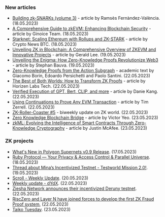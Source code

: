 ### New articles 
* [Building zk-SNARKs (volume 3)](https://medium.com/iovlabs-innovation-stories/building-zk-snarks-volume-3-7fc6dd0cf903) - article by Ramsès Fernàndez-València. (18.05.2023)
* [A Comprehensive Guide to zkEVM: Enhancing Blockchain Security](https://medium.com/@team_18862/a-comprehensive-guide-to-zkevm-enhancing-blockchain-security-16632457f26d) - article by Ginoice Team. (18.05.2023)
* [Starknet: Scaling Ethereum with Rollups and ZK-STARK](https://cryptonewsbtc.org/2023/05/18/starknet-scaling-ethereum-with-rollups-and-zk-stark/) - article by Crypto News BTC. (18.05.2023)
* [Unveiling ZK in Blockchain: A Comprehensive Overview of ZKEVM and Innovative Projects](https://medium.com/@geraldlee0825/unveiling-zk-in-blockchain-a-comprehensive-overview-of-zkevm-and-innovative-projects-2917420d2253) - article by Gerald Lee. (19.05.2023)
* [Unveiling the Enigma: How Zero-Knowledge Proofs Revolutionize Web3](https://hackernoon.com/unveiling-the-enigma-how-zero-knowledge-proofs-revolutionize-web3) - article by Stephan Bauva. (19.05.2023)
* [Zero-Knowledge Proofs from the Action Subgraph](https://eprint.iacr.org/2023/718.pdf) - academic text by Giacomo Borin, Edoardo Persichetti and Paolo Santini. (22.05.2023)
* [The Best of Both Worlds: How to Transform ZK Proofs](https://medium.com/@horizenlabs-tech/the-best-of-both-worlds-how-to-transform-zk-proofs-951c9b3d3bcd) - article by Horizen Labs Tech. (22.05.2023)
* [Verified Execution of GPT, Bert, CLIP, and more](https://medium.com/@danieldkang/verified-execution-of-gpt-bert-clip-and-more-6acb693fd55f) - article by Danie Kang. (22.05.2023)
* [Using Continuations to Prove Any EVM Transaction](https://www.risczero.com/blog/continuations) - article by Tim Zerrell. (22.05.2023)
* [ZK-Roller-Coaster #5](https://taiko.mirror.xyz/D9hurhYWGpVbFosu8KYsr0FeYcbi4wB0rt67hbXD_zk) - biweekly update on ZK world. (22.05.2023)
* [Zero Knowledge Blockchain Bridge](https://medium.com/@victoryeo-62924/zero-knowledge-blockchain-bridge-c75b3638e8c6) - article by Victor Yeo. (23.05.2023)
* [zkML: Evolving the Intelligence of Smart Contracts Through Zero-Knowledge Cryptography](https://medium.com/1kxnetwork/zkml-evolving-the-intelligence-of-smart-contracts-through-zero-knowledge-cryptography-e6725412bbd1) - article by Justin McAfee. (23.05.2023)

### ZK projects
* [What's New in Polygon Supernets v0.9 Release](https://polygon.technology/blog/whats-new-in-polygon-supernets-v0-9-release). (17.05.2023)
* [Ruby Protocol — Your Privacy & Access Control & Parallel Universe](https://medium.com/@rubyprotocol/ruby-protocol-your-privacy-access-control-parallel-universe-3c7ebe95b5e7). (18.05.2023)
* [Thread about Mina’s Incentivized Testnet - Testworld Mission 2.0!](https://twitter.com/MinaProtocol/status/1659596504628183047). (19.05.2023)
* [Scroll - Weekly Update](https://twitter.com/Scroll_ZKP/status/1659693797960450048). (20.05.2023)
* [Weekly update - dYdX](https://twitter.com/dydxfoundation/status/1660707592899797011). (22.05.2023)
* [Ziesha Network announces their incentivized Deruny testnet](https://twitter.com/ZieshaNetwork/status/1660585275712585731). (22.05.2023)
* [RiscZero and Layer N have joined forces to develop the first ZK Fraud Proof system,](https://twitter.com/RiscZero/status/1660712143032041472) (22.05.2023)
* [Taiko Tuesday](https://twitter.com/umededoteth/status/1661054599007191040). (23.05.2023)

### Conferences
* [EDCON 2023](https://www.edcon.io/) - global Ethereum conference in May 2023 in Montenegro. 
* [European WEB3 summit 2023](https://www.web3eurosummit.eu/) - Summit in May 2023 in Brussels, Belgium.

### Twitter
* [Thread explaining ZKPs](https://twitter.com/CryptoKoryo/status/1658772876504252417). (17.05.2023)
* [Thread about L2 transaction finality](https://twitter.com/bkiepuszewski/status/1659296086945591310). (18.05.2023)
* [Thread with example what a Zk-coprocessor is](https://twitter.com/0xevevm/status/1660641995126370304). (22.05.2023)

### YouTube Clips
* [What is ZKML and how can Devs get involved](https://www.youtube.com/watch?v=GYWkRIZeANE). (17.05.2023)
* [What is a ZK App? Zero Knowledge Smart Contracts with Private Inputs Explained](https://www.youtube.com/watch?v=yuZtro_iGSI). (18.05.2023)
* [Digital Identity with Zero Knowledge Tech | Mina Protocol](https://www.youtube.com/watch?v=2HlPljlOD2c). (21.05.2023) 

### Podcasts and other talks
* Weekly [Zero Knowledge Podcast](https://zeroknowledge.fm/276-2/) episode - *Episode 276: Expanding Computation on Ethereum with Axiom*. (17.05.2023) 
* [STARK Struck Podcast | Episode 14 | Henri Lieutaud with Giwook Han from Door Labs](https://www.youtube.com/watch?v=sUkAVqerTZo). (17.05.2023)
* [Future of Web3 Middleware with Eigenlayer & Chorus One](https://twitter.com/gelatonetwork/status/1659226833760448514). (18.05.2023)
* [ZK-Rollups & native Account Abstraction with Starknet](https://twitter.com/AlchemyPlatform/status/1660668455862042625). (22.05.2023)

### Upcoming events
* [LongHashX Accelerator Cohort 11 - ZK Cohort](https://longhashventures.typeform.com/ZKCohort?typeform-source=t.co) - applications can be send to the end of the June 2023. More informaion [here.](https://www.longhash.vc/accelerator/zk-accelerator/)
* [ZPrize 2023](https://www.zprize.io/blog/announcing-zprize-2023) - next edition of ZPrize competition.
* [ETH Prague](https://ethprague.com/) - Summit in June 2023 in Prague, Czechia.
* [The Ethereum Community Conference 2023](https://www.ethcc.io/) - conference on July 2023 in Paris, France.
* [Korea Blockchain Week 2023](https://koreablockchainweek.com/) - conference week on September 2023 in Seoul, South Korea. 
* [DappCon 2023](https://www.dappcon.io/#about) - conference on September 2023 in Berlin, Germany.
* [Devconnect 2023](https://devconnect.org/) - conference on November 2023 in Istanbul, Turkey.
* [TCC 2023](https://tcc.iacr.org/2023/) - conference on November/December 2023 in Taipei, Taiwan.
* [DevX Global Tour](https://polygon.technology/blog/polygon-labs-announces-devx-global-tour) - Regional Hackathons and Guild Events by Polygon since March 2023 until December 2023.
* [DevCon 2024](https://devcon.org/) - Devcon for new Ethereum explorers in South East Asia, 2024.
